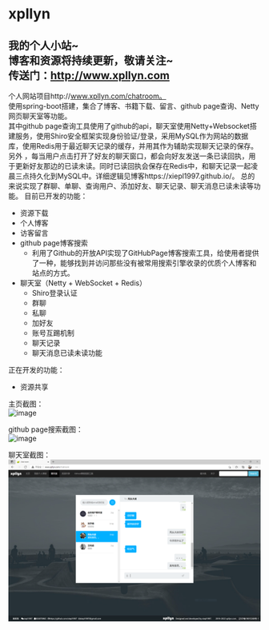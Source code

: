 # xpllyn
我的个人小站~  
博客和资源将持续更新，敬请关注~  
传送门：http://www.xpllyn.com
---  
个人网站项目http://www.xpllyn.com/chatroom。  
使用spring-boot搭建，集合了博客、书籍下载、留言、github page查询、Netty网页聊天室等功能。  
其中github page查询工具使用了github的api，聊天室使用Netty+Websocket搭建服务，使用Shiro安全框架实现身份验证/登录，采用MySQL作为网站的数据库，使用Redis用于最近聊天记录的缓存，并用其作为辅助实现聊天记录的保存。另外
，每当用户点击打开了好友的聊天窗口，都会向好友发送一条已读回执，用于更新好友那边的已读未读。同时已读回执会保存在Redis中，和聊天记录一起凌晨三点持久化到MySQL中。详细逻辑见博客https://xiepl1997.github.io/。
总的来说实现了群聊、单聊、查询用户、添加好友、聊天记录、聊天消息已读未读等功能。
目前已开发的功能：
* 资源下载
* 个人博客
* 访客留言
* github page博客搜索
    * 利用了Github的开放API实现了GitHubPage博客搜索工具，给使用者提供了一种，能够找到并访问那些没有被常用搜索引擎收录的优质个人博客和站点的方式。
* 聊天室（Netty + WebSocket + Redis）
    * Shiro登录认证
    * 群聊
    * 私聊
    * 加好友
    * 账号互踢机制
    * 聊天记录
    * 聊天消息已读未读功能

正在开发的功能：
* 资源共享

主页截图：  
![image](https://github.com/xiepl1997/xpllyn/blob/master/screenshot/xpllyn1.png)

github page搜索截图：  
![image](https://github.com/xiepl1997/xpllyn/blob/master/screenshot/githubpage.jpg)

聊天室截图：
![image](https://github.com/xiepl1997/xpllyn/blob/master/screenshot/newChatRoom.PNG)